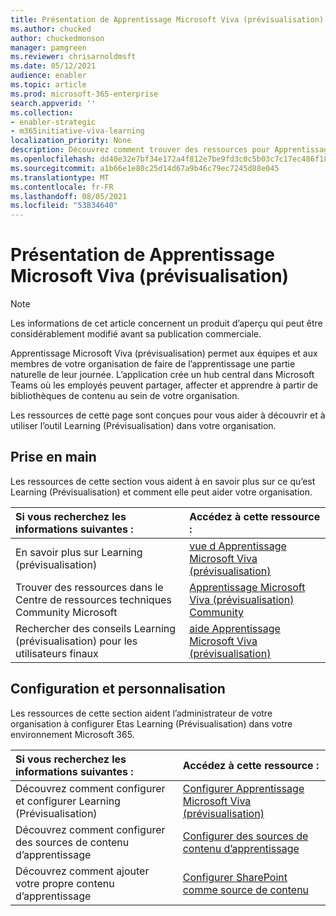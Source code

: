 ```yaml
---
title: Présentation de Apprentissage Microsoft Viva (prévisualisation)
ms.author: chucked
author: chuckedmonson
manager: pamgreen
ms.reviewer: chrisarnoldmsft
ms.date: 05/12/2021
audience: enabler
ms.topic: article
ms.prod: microsoft-365-enterprise
search.appverid: ''
ms.collection:
- enabler-strategic
- m365initiative-viva-learning
localization_priority: None
description: Découvrez comment trouver des ressources pour Apprentissage Microsoft Viva (prévisualisation).
ms.openlocfilehash: dd40e32e7bf34e172a4f812e7be9fd3c0c5b03c7c17ec486f18e1682e485d26f
ms.sourcegitcommit: a1b66e1e80c25d14d67a9b46c79ec7245d88e045
ms.translationtype: MT
ms.contentlocale: fr-FR
ms.lasthandoff: 08/05/2021
ms.locfileid: "53834640"
---
```

# <a name="introduction-to-microsoft-viva-learning-preview"></a>Présentation de Apprentissage Microsoft Viva (prévisualisation)

> [!NOTE]
> Les informations de cet article concernent un produit d’aperçu qui peut être considérablement modifié avant sa publication commerciale. 

Apprentissage Microsoft Viva (prévisualisation) permet aux équipes et aux membres de votre organisation de faire de l’apprentissage une partie naturelle de leur journée. L’application crée un hub central dans Microsoft Teams où les employés peuvent partager, affecter et apprendre à partir de bibliothèques de contenu au sein de votre organisation.

Les ressources de cette page sont conçues pour vous aider à découvrir et à utiliser l’outil Learning (Prévisualisation) dans votre organisation.

## <a name="get-started"></a>Prise en main

Les ressources de cette section vous aident à en savoir plus sur ce qu’est Learning (Prévisualisation) et comment elle peut aider votre organisation.

| Si vous recherchez les informations suivantes : | Accédez à cette ressource : |
|:-----|:-----|
|En savoir plus sur Learning (prévisualisation)|[vue d Apprentissage Microsoft Viva (prévisualisation)](overview-viva-learning.md)|
|Trouver des ressources dans le Centre de ressources techniques Community Microsoft|[Apprentissage Microsoft Viva (prévisualisation) Community](https://resources.techcommunity.microsoft.com/viva-learning/)|
|Rechercher des conseils Learning (prévisualisation) pour les utilisateurs finaux|[aide Apprentissage Microsoft Viva (prévisualisation)](https://support.microsoft.com/office/learning-preview-app-01bfed12-c327-41e0-a68f-7fa527dcc98a)|

## <a name="set-up-and-administration"></a>Configuration et personnalisation

Les ressources de cette section aident l’administrateur de votre organisation à configurer Etas Learning (Prévisualisation) dans votre environnement Microsoft 365.

| Si vous recherchez les informations suivantes : | Accédez à cette ressource : |
|:-----|:-----|
|Découvrez comment configurer et configurer Learning (Prévisualisation)|[Configurer Apprentissage Microsoft Viva (prévisualisation)](set-up-teams-admin-center.md)|
|Découvrez comment configurer des sources de contenu d’apprentissage|[Configurer des sources de contenu d’apprentissage](content-sources-365-admin-center.md)|
|Découvrez comment ajouter votre propre contenu d’apprentissage|[Configurer SharePoint comme source de contenu](configure-sharepoint-content-source.md)|





